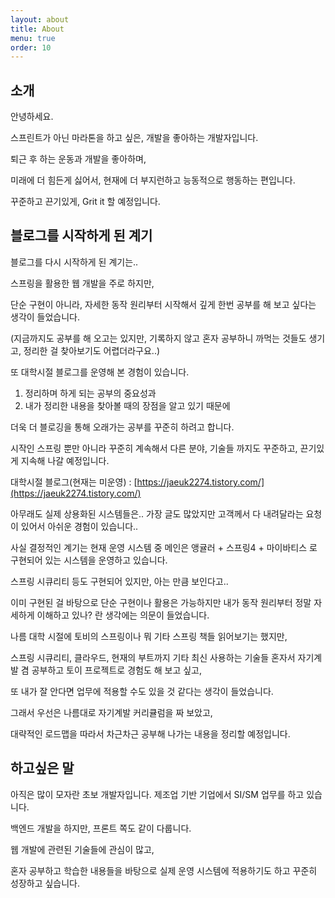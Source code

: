 ```yaml
---
layout: about
title: About
menu: true
order: 10
---
```


## 소개

안녕하세요. 

스프린트가 아닌 마라톤을 하고 싶은, 개발을 좋아하는 개발자입니다.

퇴근 후 하는 운동과 개발을 좋아하며,

미래에 더 힘든게 싫어서, 현재에 더 부지런하고 능동적으로 행동하는 편입니다.

꾸준하고 끈기있게, Grit it 할 예정입니다.



## 블로그를 시작하게 된 계기 

블로그를 다시 시작하게 된 계기는.. 

스프링을 활용한 웹 개발을 주로 하지만,    

단순 구현이 아니라, 자세한 동작 원리부터 시작해서 깊게 한번 공부를 해 보고 싶다는 생각이 들었습니다.     

(지금까지도 공부를 해 오고는 있지만, 기록하지 않고 혼자 공부하니 까먹는 것들도 생기고, 정리한 걸 찾아보기도 어렵더라구요..)    

또 대학시절 블로그를 운영해 본 경험이 있습니다.

1. 정리하며 하게 되는 공부의 중요성과
2. 내가 정리한 내용을 찾아볼 때의 장점을 알고 있기 때문에   

더욱 더 블로깅을 통해 오래가는 공부를 꾸준히 하려고 합니다.             

시작인 스프링 뿐만 아니라 꾸준히 계속해서 다른 분야, 기술들 까지도 꾸준하고, 끈기있게 지속해 나갈 예정입니다.          

대학시절 블로그(현재는 미운영) : [https://jaeuk2274.tistory.com/](https://jaeuk2274.tistory.com/)

아무래도 실제 상용화된 시스템들은.. 가장 글도 많았지만 고객께서 다 내려달라는 요청이 있어서 아쉬운 경험이 있습니다..          

사실 결정적인 계기는 현재 운영 시스템 중 메인은 앵귤러 + 스프링4 + 마이바티스 로 구현되어 있는 시스템을 운영하고 있습니다.    

스프링 시큐리티 등도 구현되어 있지만, 아는 만큼 보인다고..         

이미 구현된 걸 바탕으로 단순 구현이나 활용은 가능하지만 내가 동작 원리부터 정말 자세하게 이해하고 있나? 란 생각에는 의문이 들었습니다.         
 
나름 대학 시절에 토비의 스프링이나 뭐 기타 스프링 책들 읽어보기는 했지만,      

스프링 시큐리티, 클라우드, 현재의 부트까지 기타 최신 사용하는 기술들 혼자서 자기계발 겸 공부하고 토이 프로젝트로 경험도 해 보고 싶고,   

또 내가 잘 안다면 업무에 적용할 수도 있을 것 같다는 생각이 들었습니다.     
 
그래서 우선은 나름대로 자기계발 커리큘럼을 짜 보았고,    

대략적인 로드맵을 따라서 차근차근 공부해 나가는 내용을 정리할 예정입니다.     
  


## 하고싶은 말

아직은 많이 모자란 초보 개발자입니다. 제조업 기반 기업에서 SI/SM 업무를 하고 있습니다.  

백엔드 개발을 하지만, 프론트 쪽도 같이 다룹니다.

웹 개발에 관련된 기술들에 관심이 많고, 

혼자 공부하고 학습한 내용들을 바탕으로 실제 운영 시스템에 적용하기도 하고 꾸준히 성장하고 싶습니다.           
